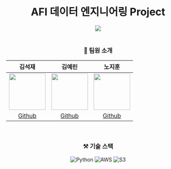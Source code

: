 <div align="center">
  <h1> AFI 데이터 엔지니어링 Project </h1>
  <img src="https://user-images.githubusercontent.com/86868063/151973874-c62feea1-6944-4d69-8fd3-e3b1ae58c489.png">
  <br><br>
  
  ### 👤 팀원 소개
  |김석재|김예린|노지훈|
  |:---:|:---:|:---:|
  |<img src="https://avatars.githubusercontent.com/u/86823305?v=4" width="100"/> | <img src="https://avatars.githubusercontent.com/u/86868063?v=4" width="100"/> | <img src="https://avatars.githubusercontent.com/u/86717381?v=4" width="100"/> |
  |[Github](https://github.com/Cloudblack)|[Github](https://github.com/yello-ow)|[Github](https://github.com/nojihun)|
  
  <br>
  
  ### ⚒ 기술 스택
  ![Python](https://img.shields.io/badge/Python-3766AB?style=flat-square&logo=Python&logoColor=FFFFFF) ![AWS](https://img.shields.io/badge/Amazon_aws-232F3E?style=flat-sqare&logo=Amazon+AWS&logoColor=white) ![S3](https://img.shields.io/badge/Amazon_S3-569A31?style=flat-square&logo=Amazon+S3&logoColor=FFFFFF) 
  <br>


 </div>
